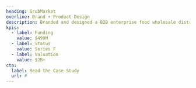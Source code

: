 ```yaml
---
heading: GrubMarket
overline: Brand + Product Design
description: Branded and designed a B2B enterprise food wholesale distribution platform for grocers and sellers
kpis:
  - label: Funding
    value: $499M
  - label: Status
    value: Series F
  - label: Valuation
    value: $2B+
cta:
  label: Read the Case Study
  url: #
---
```


